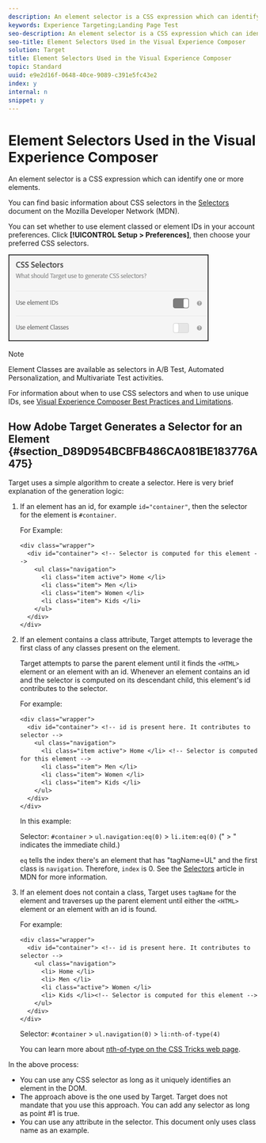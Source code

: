 ```yaml
---
description: An element selector is a CSS expression which can identify one or more elements.
keywords: Experience Targeting;Landing Page Test
seo-description: An element selector is a CSS expression which can identify one or more elements.
seo-title: Element Selectors Used in the Visual Experience Composer
solution: Target
title: Element Selectors Used in the Visual Experience Composer
topic: Standard
uuid: e9e2d16f-0648-40ce-9089-c391e5fc43e2
index: y
internal: n
snippet: y
---
```


# Element Selectors Used in the Visual Experience Composer

An element selector is a CSS expression which can identify one or more elements.

You can find basic information about CSS selectors in the [Selectors](https://developer.mozilla.org/en-US/docs/Web/Guide/CSS/Getting_started/Selectors) document on the Mozilla Developer Network (MDN).

You can set whether to use element classed or element IDs in your account preferences. Click **[!UICONTROL Setup > Preferences]**, then choose your preferred CSS selectors.

![](assets/css_selectors.png)

>[!NOTE]
>
>Element Classes are available as selectors in A/B Test, Automated Personalization, and Multivariate Test activities.

For information about when to use CSS selectors and when to use unique IDs, see [Visual Experience Composer Best Practices and Limitations](../../c-experiences/c-visual-experience-composer/c-experience-composer-best-practices.md#concept_E284B3F704C04406B174D9050A2528A6).

## How Adobe Target Generates a Selector for an Element {#section_D89D954BCBFB486CA081BE183776A475}

Target uses a simple algorithm to create a selector. Here is very brief explanation of the generation logic:

1. If an element has an id, for example `id="container"`, then the selector for the element is `#container`.

   For Example:

   ```
   <div class="wrapper">
     <div id="container"> <!-- Selector is computed for this element -->
       <ul class="navigation">
         <li class="item active"> Home </li>
         <li class="item"> Men </li>
         <li class="item"> Women </li>
         <li class="item"> Kids </li>
       </ul>
     </div>
   </div>
   
   ```

1. If an element contains a class attribute, Target attempts to leverage the first class of any classes present on the element.

   Target attempts to parse the parent element until it finds the `<HTML>` element or an element with an id. Whenever an element contains an id and the selector is computed on its descendant child, this element's id contributes to the selector.

   For example:

   ```
   <div class="wrapper">
     <div id="container"> <!-- id is present here. It contributes to selector -->
       <ul class="navigation">
         <li class="item active"> Home </li> <!-- Selector is computed for this element -->
         <li class="item"> Men </li>
         <li class="item"> Women </li>
         <li class="item"> Kids </li>
       </ul>
     </div>
   </div>
   ```

   In this example:

   Selector: `#container` > `ul.navigation:eq(0)` > `li.item:eq(0)` (" > " indicates the immediate child.)

   `eq` tells the index there's an element that has "tagName=UL" and the first class is `navigation`. Therefore, `index` is 0. See the [Selectors](https://developer.mozilla.org/en-US/docs/Web/Guide/CSS/Getting_started/Selectors) article in MDN for more information. 

1. If an element does not contain a class, Target uses `tagName` for the element and traverses up the parent element until either the `<HTML>` element or an element with an id is found.

   For example:

   ```
   <div class="wrapper">
     <div id="container"> <!-- id is present here. It contributes to selector -->
       <ul class="navigation">
         <li> Home </li>
         <li> Men </li>
         <li class="active"> Women </li>
         <li> Kids </li><!-- Selector is computed for this element -->
       </ul>
     </div>
   </div>
   ```

   Selector: `#container` > `ul.navigation(0)` > `li:nth-of-type(4)`

   You can learn more about [nth-of-type on the CSS Tricks web page](https://css-tricks.com/almanac/selectors/n/nth-of-type/).

In the above process:

* You can use any CSS selector as long as it uniquely identifies an element in the DOM. 
* The approach above is the one used by Target. Target does not mandate that you use this approach. You can add any selector as long as point #1 is true. 
* You can use any attribute in the selector. This document only uses class name as an example.

